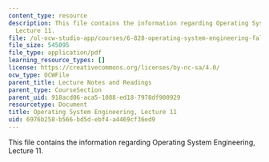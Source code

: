 ```yaml
---
content_type: resource
description: This file contains the information regarding Operating System Engineering,
  Lecture 11.
file: /ol-ocw-studio-app/courses/6-828-operating-system-engineering-fall-2012/6976b258b566bd5debf4a4469cf36ed9_MIT6_828F12_lec11_notes.pdf
file_size: 545095
file_type: application/pdf
learning_resource_types: []
license: https://creativecommons.org/licenses/by-nc-sa/4.0/
ocw_type: OCWFile
parent_title: Lecture Notes and Readings
parent_type: CourseSection
parent_uid: 918acd06-aca5-1088-ed18-7978df900929
resourcetype: Document
title: Operating System Engineering, Lecture 11
uid: 6976b258-b566-bd5d-ebf4-a4469cf36ed9
---
```

This file contains the information regarding Operating System Engineering, Lecture 11.